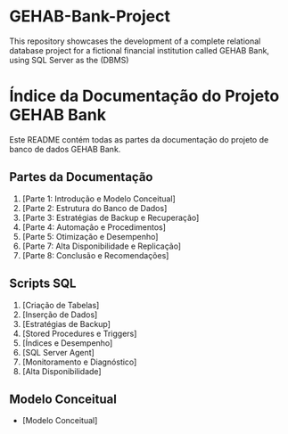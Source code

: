 # GEHAB-Bank-Project
This repository showcases the development of a complete relational database project for a fictional financial institution called GEHAB Bank, using SQL Server as the (DBMS)


# Índice da Documentação do Projeto GEHAB Bank
Este README contém todas as partes da documentação do projeto de banco de dados GEHAB Bank.

## Partes da Documentação
1. [Parte 1: Introdução e Modelo Conceitual]
2. [Parte 2: Estrutura do Banco de Dados]
3. [Parte 3: Estratégias de Backup e Recuperação]
4. [Parte 4: Automação e Procedimentos]
5. [Parte 5: Otimização e Desempenho]
7. [Parte 7: Alta Disponibilidade e Replicação]
8. [Parte 8: Conclusão e Recomendações]

## Scripts SQL
1. [Criação de Tabelas]
2. [Inserção de Dados]
3. [Estratégias de Backup]
4. [Stored Procedures e Triggers]
5. [Índices e Desempenho]
6. [SQL Server Agent]
7. [Monitoramento e Diagnóstico]
8. [Alta Disponibilidade]

## Modelo Conceitual
- [Modelo Conceitual]
